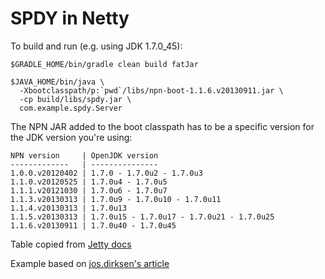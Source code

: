 # SPDY in Netty

To build and run (e.g. using JDK 1.7.0_45):

```
$GRADLE_HOME/bin/gradle clean build fatJar

$JAVA_HOME/bin/java \
  -Xbootclasspath/p:`pwd`/libs/npn-boot-1.1.6.v20130911.jar \
  -cp build/libs/spdy.jar \
  com.example.spdy.Server
```

The NPN JAR added to the boot classpath has to be a specific version for the
JDK version you're using:

```
NPN version     | OpenJDK version                           
-------------   | ---------------                           
1.0.0.v20120402 | 1.7.0 - 1.7.0u2 - 1.7.0u3                 
1.1.0.v20120525 | 1.7.0u4 - 1.7.0u5                         
1.1.1.v20121030 | 1.7.0u6 - 1.7.0u7                         
1.1.3.v20130313 | 1.7.0u9 - 1.7.0u10 - 1.7.0u11             
1.1.4.v20130313 | 1.7.0u13                                  
1.1.5.v20130313 | 1.7.0u15 - 1.7.0u17 - 1.7.0u21 - 1.7.0u25 
1.1.6.v20130911 | 1.7.0u40 - 1.7.0u45                       
```

Table copied from [Jetty docs](http://www.eclipse.org/jetty/documentation/current/npn-chapter.html#npn-build)

Example based on [jos.dirksen's article](http://www.smartjava.org/content/using-spdy-and-http-transparently-using-netty)
